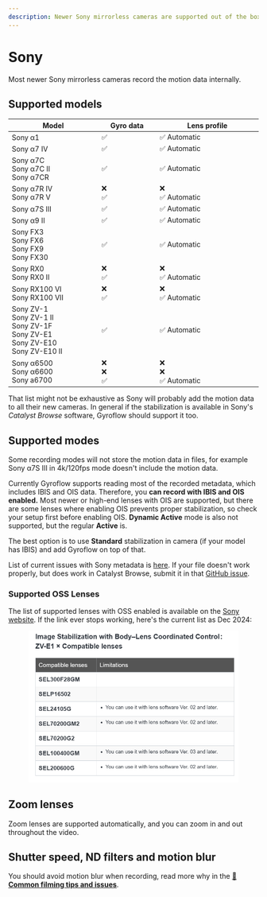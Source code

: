 ```yaml
---
description: Newer Sony mirrorless cameras are supported out of the box.
---
```


# Sony

Most newer Sony mirrorless cameras record the motion data internally.

## Supported models

<table><thead><tr><th width="289">Model</th><th width="174">Gyro data</th><th width="320">Lens profile</th></tr></thead><tbody><tr><td>Sony α1</td><td>✅</td><td>✅ Automatic</td></tr><tr><td>Sony α7 IV</td><td>✅</td><td>✅ Automatic</td></tr><tr><td>Sony α7C<br>Sony α7C II<br>Sony α7CR</td><td>✅</td><td>✅ Automatic</td></tr><tr><td>Sony α7R IV<br>Sony α7R V</td><td>❌<br>✅</td><td>❌<br>✅ Automatic</td></tr><tr><td>Sony α7S III</td><td>✅</td><td>✅ Automatic</td></tr><tr><td>Sony α9 II</td><td>✅</td><td>✅ Automatic</td></tr><tr><td>Sony FX3<br>Sony FX6<br>Sony FX9<br>Sony FX30</td><td>✅</td><td>✅ Automatic</td></tr><tr><td>Sony RX0<br>Sony RX0 II</td><td>❌<br>✅</td><td>❌<br>✅ Automatic</td></tr><tr><td>Sony RX100 VI<br>Sony RX100 VII</td><td>❌<br>✅</td><td>❌<br>✅ Automatic</td></tr><tr><td>Sony ZV-1<br>Sony ZV-1 II<br>Sony ZV-1F<br>Sony ZV-E1<br>Sony ZV-E10<br>Sony ZV-E10 II</td><td>✅</td><td>✅ Automatic</td></tr><tr><td>Sony α6500<br>Sony α6600<br>Sony a6700</td><td>❌<br>❌<br>✅</td><td>❌<br>❌<br>✅ Automatic</td></tr></tbody></table>

That list might not be exhaustive as Sony will probably add the motion data to all their new cameras. In general if the stabilization is available in Sony's _Catalyst Browse_ software, Gyroflow should support it too.

## Supported modes

Some recording modes will not store the motion data in files, for example Sony α7S III in 4k/120fps mode doesn't include the motion data.&#x20;

Currently Gyroflow supports reading most of the recorded metadata, which includes IBIS and OIS data. Therefore, you **can record with IBIS and OIS enabled.** Most newer or high-end lenses with OIS are supported, but there are some lenses where enabling OIS prevents proper stabilization, so check your setup first before enabling OIS. **Dynamic Active** mode is also not supported, but the regular **Active** is.

The best option is to use **Standard** stabilization in camera (if your model has IBIS) and add Gyroflow on top of that.

List of current issues with Sony metadata is [here](https://github.com/gyroflow/gyroflow/issues/849). If your file doesn't work properly, but does work in Catalyst Browse, submit it in that [GitHub issue](https://github.com/gyroflow/gyroflow/issues/849).



### Supported OSS Lenses

The list of supported lenses with OSS enabled is available on the [Sony website](https://support.d-imaging.sony.co.jp/www/cscs/function/compatibility.php?fnc=1002\&area=gb\&lang=en\&ref=1). If the link ever stops working, here's the current list as Dec 2024:

<figure><img src="../../.gitbook/assets/image (2).png" alt=""><figcaption></figcaption></figure>

## Zoom lenses

Zoom lenses are supported automatically, and you can zoom in and out throughout the video.

## Shutter speed, ND filters and motion blur

You should avoid motion blur when recording, read more why in the [📸 **Common filming tips and issues**](../common-filming-tips-and-issues.md).
